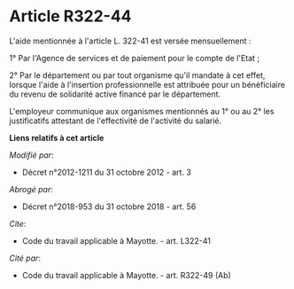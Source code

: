 # Article R322-44

L'aide mentionnée à l'article L. 322-41 est versée mensuellement : 

1° Par l'Agence de services et de paiement pour le compte de l'Etat ; 

2° Par le département ou par tout organisme qu'il mandate à cet effet, lorsque l'aide à l'insertion professionnelle est
attribuée pour un bénéficiaire du revenu de solidarité active financé par le département. 

L'employeur communique aux organismes mentionnés au 1° ou au 2° les justificatifs attestant de l'effectivité de l'activité du
salarié.

**Liens relatifs à cet article**

_Modifié par_:

  - Décret n°2012-1211 du 31 octobre 2012 - art. 3

_Abrogé par_:

  - Décret n°2018-953 du 31 octobre 2018 - art. 56

_Cite_:

  - Code du travail applicable à Mayotte. - art. L322-41

_Cité par_:

  - Code du travail applicable à Mayotte. - art. R322-49 (Ab)
